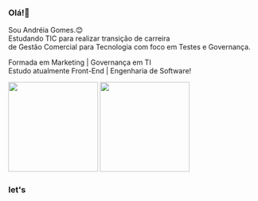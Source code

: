 ### Olá!:raising_hand:
Sou Andréia Gomes.:blush:                          
Estudando TIC para realizar transição de carreira    
de Gestão Comercial para Tecnologia com foco em Testes e Governança.        

Formada em Marketing | Governança em TI    
Estudo atualmente Front-End | Engenharia de Software!
<div>
<img height="180em" src="https://github-readme-stats.vercel.app/api?username=andreiagomes0906&show_icons=true&theme=radical"/>
<img height="180em" src="https://github-readme-stats.vercel.app/api/top-langs/?username=andreiagomes0906&layout=compact&theme"tokyonight"/>
</div>

### let's 

